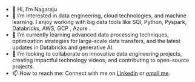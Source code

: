- 👋 Hi, I’m Nagaraju
- 👀 I’m interested in data engineering, cloud technologies, and machine learning. I enjoy working with big data tools like SQl, Python, Pyspark, Databricks, AWS, GCP , Azure .
- 🌱 I’m currently learning advanced data processing techniques, optimization strategies for large-scale data transfers, and the latest updates in Databricks and generative AI.
- 💞️ I’m looking to collaborate on innovative data engineering projects, creating impactful technology videos, and contributing to open-source projects.
- 📫 How to reach me: Connect with me on  [LinkedIn](https://www.linkedin.com/in/nagaraju-gajula-0a408427/) or [email me](nagarajugajula100@gmail.com).

<!---
nagaraju100/nagaraju100 is a ✨ special ✨ repository because its `README.md` (this file) appears on your GitHub profile.
You can click the Preview link to take a look at your changes.
--->
